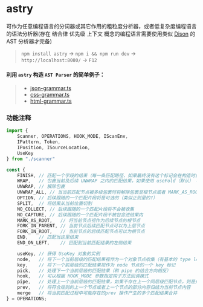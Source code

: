 # astry

可作为任意编程语言的分词器或其它作用的粗粒度分析器，或者低复杂度编程语言的语法分析器(存在 结合律 优先级 上下文 概念的编程语言需要使用类似 [Dison](https://github.com/FEFF01/Dison) 的 AST 分析器才完备)


> `npm install astry` -> `npm i && npm run dev` -> `http://localhost:8080/` -> `F12`


#### 利用 `astry` 构造 `AST Parser` 的简单例子：
>* [json-grammar.ts](./js/json-grammar.ts)
>* [css-grammar.ts](./js/css-grammar.ts)
>* [html-grammar.ts](./js/html-grammar.ts)



### 功能注释
```javascript
import {
    Scanner, OPERATIONS, HOOK_MODE, IScanEnv,
    IPattern, Token,
    IPosition, ISourceLocation,
    UseKey
} from "./scanner"

const {
    FINISH, // 匹配一个字段的结束（每一条匹配路径，如果最终没有这个标记会在构造时自动添加）
    WRAP,   // 包裹当前及后续 UNWRAP 之内的匹配结果，如果使用 useFold（默认） 模式其中内容将会被包裹进一个数组内
    UNWRAP, // 解除包裹
    UNWRAP_ALL, // 当当前匹配节点被多级包裹时将解除包裹至根节点或者 MARK_AS_ROOT 标记的节点
    OPTION, // 后续跟随的一个匹配片段将是可选的（类似正则里的?）
    SPLIT,  // 将结果从当前位置切割
    NO_COLLECT, // 后续跟随的一个匹配片段将不会被收集
    NO_CAPTURE, // 后续跟随的一个匹配片段不被包含进结果内
    MARK_AS_ROOT,   // 将当前节点视作为后续节点的根节点
    FORK_IN_PARENT, // 当前节点后续匹配节点可以为上层节点
    FORK_IN_ROOT,   // 当前节点的后续匹配节点可以为根节点
    END,    // 匹配当这里结束
    END_ON_LEFT,    // 匹配到当前匹配结果的左侧结束

    useKey, // 获得 UseKey 对象的实例
    node,   // 将下一个当前层级的匹配结果视作为一个对象节点收集（有基本的 type loc 属性和使用 UseKey 标记的各种属性） 
    key,    // 将下一个前层级的匹配结果视作为 node 节点的一个 key 标记
    pick,   // 处理下一个当前层级的匹配结果（和 pipe 的结合方向相反）
    hook,   // 可以根据 HOOK_MODE 参数指定钩子方法回调模式
    pipe,   // 处理上一个当前层级的匹配结果，如果不存在上一个同层级匹配节点，则是处理当前匹配结果之前的未被匹配内容
    prev,   // 将符合规则的上一个节点或者上一个节点的部分内容归结为当前节点内容
    merge   // 将当前匹配过程中可能存在的prev 操作产生的多个匹配结果合并
} = OPERATIONS;
```


